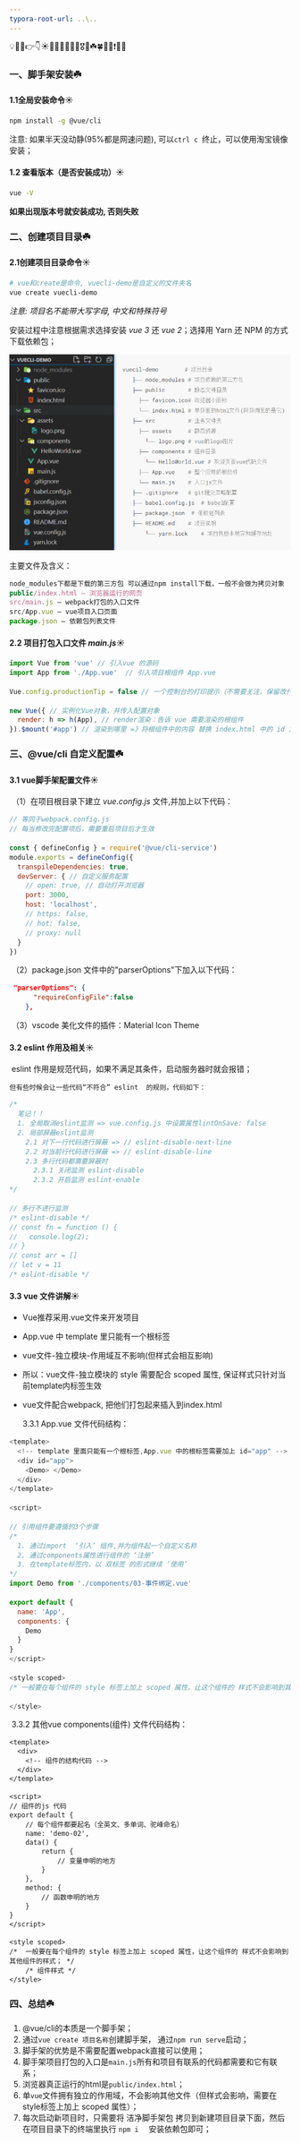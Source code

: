 ```yaml
---
typora-root-url: ..\..
---
```


💡🚀🤟👉👇☀️🍉🍍🍇🍓🥕🍭🎖️🎁☘️🍀💯🔆❗🔥🚩

### 一、脚手架安装☘️

#### 	1.1全局安装命令☀️

```bash
npm install -g @vue/cli
```

注意: 如果半天没动静(95%都是网速问题), 可以`ctrl c `终止，可以使用淘宝镜像安装；

#### 	1.2 查看版本（是否安装成功）☀️

```bash
vue -V
```

**如果出现版本号就安装成功, 否则失败**

### 二、创建项目目录☘️

#### 	2.1创建项目目录命令☀️

```bash
# vue和create是命令, vuecli-demo是自定义的文件夹名
vue create vuecli-demo
```

*注意: 项目名不能带大写字母, 中文和特殊符号*

安装过程中注意根据需求选择安装 *vue 3* 还 *vue 2*；选择用 Yarn 还 NPM 的方式下载依赖包；

![](/docs/vue/imgs/项目包文件夹讲解.png)

主要文件及含义：

```js
node_modules下都是下载的第三方包 可以通过npm install下载，一般不会做为拷贝对象
public/index.html – 浏览器运行的网页
src/main.js – webpack打包的入口文件
src/App.vue – vue项目入口页面
package.json – 依赖包列表文件
```

#### 2.2 项目打包入口文件 *main.js☀️*

```js
import Vue from 'vue' // 引入vue 的源码
import App from './App.vue'  // 引入项目根组件 App.vue

Vue.config.productionTip = false // 一个控制台的打印提示（不需要关注，保留改代码即可）

new Vue({ // 实例化Vue对象，并传入配置对象
  render: h => h(App), // render渲染：告诉 vue 需要渲染的根组件
}).$mount('#app') // 渲染到哪里 =》将根组件中的内容 替换 index.html 中的 id 为 app 的标签
```

### 三、@vue/cli 自定义配置☘️

#### 3.1 vue脚手架配置文件☀️

​	（1）在项目根目录下建立 *vue.config.js* 文件,并加上以下代码：

```js
// 等同于webpack.config.js
// 每当修改完配置项后，需要重启项目后才生效

const { defineConfig } = require('@vue/cli-service')
module.exports = defineConfig({
  transpileDependencies: true,
  devServer: { // 自定义服务配置
    // open: true, // 自动打开浏览器
    port: 3000,
    host: 'localhost',
    // https: false,
    // hot: false,
    // proxy: null
  }
})
```

​	（2）package.json 文件中的"parserOptions"下加入以下代码：

```json
 "parserOptions": {
      "requireConfigFile":false
    },
```

​	（3）vscode 美化文件的插件：Material Icon Theme



#### 3.2 eslint 作用及相关☀️

​	eslint 作用是规范代码，如果不满足其条件，启动服务器时就会报错；

 	但有些时候会让一些代码“不符合” eslint  的规则，代码如下：

```js
/* 
  笔记！！
  1. 全局取消eslint监测 => vue.config.js 中设置属性lintOnSave: false
  2. 局部屏蔽eslint监测
    2.1 对下一行代码进行屏蔽 => // eslint-disable-next-line
    2.2 对当前行代码进行屏蔽 => // eslint-disable-line
    2.3 多行代码都需要屏蔽时
      2.3.1 关闭监测 eslint-disable
      2.3.2 开启监测 eslint-enable
*/

// 多行不进行监测
/* eslint-disable */
// const fn = function () {
//   console.log(2);
// }
// const arr = []
// let v = 11
/* eslint-disable */
```



#### 3.3 vue 文件讲解☀️

- Vue推荐采用.vue文件来开发项目

- App.vue 中 template 里只能有一个根标签

- vue文件-独立模块-作用域互不影响(但样式会相互影响)

- 所以：vue文件-独立模块的 style 需要配合 scoped 属性, 保证样式只针对当前template内标签生效

- vue文件配合webpack, 把他们打包起来插入到index.html

  3.3.1 App.vue 文件代码结构：

```js
<template>
  <!-- template 里面只能有一个根标签,App.vue 中的根标签需要加上 id="app" -->
  <div id="app"> 
    <Demo> </Demo>
  </div>
</template>

<script>

// 引用组件要遵循的3个步骤
/* 
  1. 通过import  ‘引入’ 组件,并为组件起一个自定义名称
  2. 通过components属性进行组件的 ‘注册’
  3. 在template标签内，以 双标签 的形式继续 ‘使用’
*/
import Demo from './components/03-事件绑定.vue'

export default {
  name: 'App',
  components: {
    Demo
  }
}
</script>

<style scoped>
/* 一般要在每个组件的 style 标签上加上 scoped 属性，让这个组件的 样式不会影响到其他组件的样式； */

</style>
```

​	3.3.2 其他vue components(组件) 文件代码结构：

```
<template>
  <div>
    <!-- 组件的结构代码 -->
  </div>
</template>

<script>
// 组件的js 代码
export default {
    // 每个组件都要起名（全英文、多单词、驼峰命名）
    name: 'demo-02',
    data() {
        return {
            // 变量申明的地方
        }
    },
    method: {
		// 函数申明的地方
    }
}
</script>

<style scoped>
/*  一般要在每个组件的 style 标签上加上 scoped 属性，让这个组件的 样式不会影响到其他组件的样式； */
	/* 组件样式 */
</style>
```



### 四、总结☘️

1. @vue/cli的本质是一个脚手架；
2. 通过`vue create 项目名称`创建脚手架， 通过`npm run serve`启动；
3. 脚手架的优势是不需要配置webpack直接可以使用；
4. 脚手架项目打包的入口是`main.js`所有和项目有联系的代码都需要和它有联系；
5. 浏览器真正运行的html是`public/index.html`；
6. 单`vue`文件拥有独立的作用域，不会影响其他文件（但样式会影响，需要在style标签上加上 scoped 属性）；
7. 每次启动新项目时，只需要将 洁净脚手架包 拷贝到新建项目目录下面，然后在项目目录下的终端里执行  `npm i  ` 安装依赖包即可；












